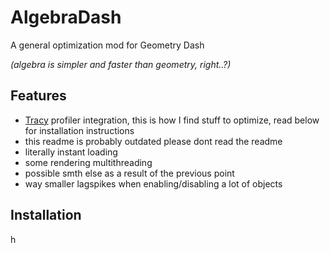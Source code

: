 # AlgebraDash
A general optimization mod for Geometry Dash

*(algebra is simpler and faster than geometry, right..?)*

## Features
- [Tracy](https://github.com/wolfpld/tracy) profiler integration, this is how I find stuff to optimize, read below for installation instructions
- this readme is probably outdated please dont read the readme
- literally instant loading
- some rendering multithreading
- possible smth else as a result of the previous point
- way smaller lagspikes when enabling/disabling a lot of objects

## Installation
h
